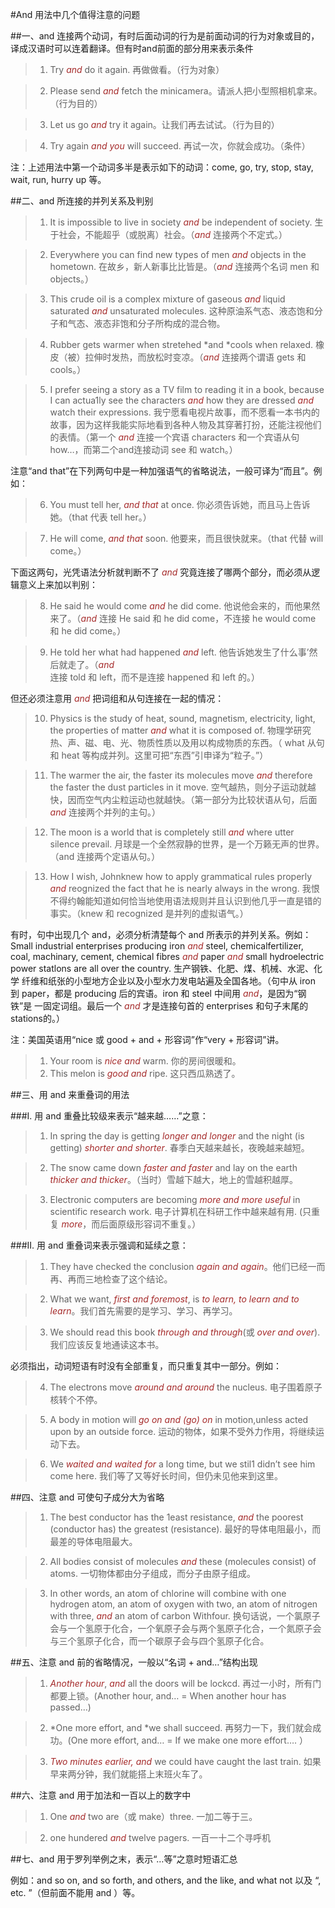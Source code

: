 #And 用法中几个值得注意的问题


##一、and 连接两个动词，有时后面动词的行为是前面动词的行为对象或目的，译成汉语时可以连着翻译。但有时and前面的部分用来表示条件

> 1. Try *and* do it again. 再做做看。（行为对象）

> 2. Please send *and* fetch the minicamera。请派人把小型照相机拿来。（行为目的）

> 3. Let us go *and* try it again。让我们再去试试。（行为目的）

> 4. Try again *and you* will succeed. 再试一次，你就会成功。（条件）

注：上述用法中第一个动词多半是表示如下的动词：come, go, try, stop, stay, wait, run, hurry up 等。


##二、and 所连接的并列关系及判别

> 1. It is impossible to live in society *and* be independent of society. 生于社会，不能超乎（或脱离）社会。（*and* 连接两个不定式。）

> 2. Everywhere you can find new types of men *and* objects in the hometown. 在故乡，新人新事比比皆是。（*and* 连接两个名词 men 和 objects。）

> 3. This crude oil is a complex mixture of gaseous *and* liquid saturated *and* unsaturated molecules. 这种原油系气态、液态饱和分子和气态、液态非饱和分子所构成的混合物。

> 4. Rubber gets warmer when stretehed *and *cools when relaxed. 橡皮（被）拉伸时发热，而放松时变凉。（*and* 连接两个谓语 gets 和 cools。）

> 5. I prefer seeing a story as a TV film to reading it in a book, because I can actua1ly see the characters *and* how they are dressed *and* watch their expressions. 我宁愿看电视片故事，而不愿看一本书内的故事，因为这样我能实际地看到各种人物及其穿著打扮，还能注视他们的表情。（第一个 *and* 连接一个宾语 characters 和一个宾语从句 how…，而第二个and连接动词 see 和 watch。）

注意“and that”在下列两句中是一种加强语气的省略说法，一般可译为“而且”。例如：

> 6. You must tell her, *and that* at once. 你必须告诉她，而且马上告诉她。（that 代表 tell her。）

> 7. He will come, *and that* soon. 他要来，而且很快就来。（that 代替 will come。）

下面这两句，光凭语法分析就判断不了 *and* 究竟连接了哪两个部分，而必须从逻辑意义上来加以判别：

> 8. He said he would come *and* he did come. 他说他会来的，而他果然来了。（*and* 连接 He said 和 he did come，不连接 he would come 和 he did come。）

> 9. He told her what had happened *and* left. 他告诉她发生了什么事’然后就走了。（*and* 连接 told 和 left，而不是连接 happened 和 left 的。）

但还必须注意用 *and* 把词组和从句连接在一起的情况：

> 10. Physics is the study of heat, sound, magnetism, electricity, light, the properties of matter *and* what it is composed of. 物理学研究热、声、磁、电、光、物质性质以及用以构成物质的东西。（ what 从句和 heat 等构成并列。这里可把“东西”引申译为“粒子。”）

> 11. The warmer the air, the faster its molecules move *and* therefore the faster the dust particles in it move. 空气越热，则分子运动就越快，因而空气内尘粒运动也就越快。（第一部分为比较状语从句，后面 *and* 连接两个并列的主句。）

> 12. The moon is a world that is completely still *and* where utter silence prevail. 月球是一个全然寂静的世界，是一个万籁无声的世界。（and 连接两个定语从句。）

> 13. How I wish, Johnknew how to apply grammatical rules properly *and* reognized the fact that he is nearly always in the wrong. 我恨不得约翰能知道如何恰当地使用语法规则并且认识到他几乎一直是错的事实。（knew 和 recognized 是并列的虚拟语气。）


有时，句中出现几个 and，必须分析清楚每个 and 所表示的并列关系。例如：Small industrial enterprises producing iron *and* steel, chemicalfertilizer, coal, machinary, cement, chemical fibres *and* paper *and* small hydroelectric power statlons are all over the country. 生产钢铁、化肥、煤、机械、水泥、化学 纤维和纸张的小型地方企业以及小型水力发电站遍及全国各地。（句中从 iron 到 paper，都是 producing 后的宾语。iron 和 steel 中间用 *and*，是因为“钢铁”是 一固定词组。最后一个 *and* 才是连接句首的 enterprises 和句子末尾的 stations的。）

注：美国英语用“nice 或 good + and + 形容词”作“very + 形容词”讲。

> 1. Your room is *nice and* warm. 你的房间很暖和。
> 2. This melon is *good and* ripe. 这只西瓜熟透了。

##三、用 and 来重叠词的用法

###I. 用 and 重叠比较级来表示“越来越……”之意：

> 1. In spring the day is getting *longer and longer* and the night (is getting) *shorter and shorter*. 春季白天越来越长，夜晚越来越短。

> 2. The snow came down *faster and faster* and lay on the earth *thicker and thicker*。（当时）雪越下越大，地上的雪越积越厚。

> 3. Electronic computers are becoming *more and more useful* in scientific research work. 电子计算机在科研工作中越来越有用. (只重复 *more*，而后面原级形容词不重复。）

###II. 用 and 重叠词来表示强调和延续之意：

> 1. They have checked the conclusion *again and again*。他们已经一而再、再而三地检查了这个结论。

> 2. What we want, *first and foremost*, is *to learn, to learn and to learn*。我们首先需要的是学习、学习、再学习。

> 3. We should read this book *through and through*(或 *over and over*). 我们应该反复地通读这本书。

必须指出，动词短语有时没有全部重复，而只重复其中一部分。例如：

> 4. The electrons move *around and around* the nucleus. 电子围着原子核转个不停。

> 5. A body in motion will *go on and (go) on* in motion,unless acted upon by an outside force. 运动的物体，如果不受外力作用，将继续运动下去。

> 6. We *waited and waited for* a long time, but we stil1 didn’t see him come here. 我们等了又等好长时间，但仍未见他来到这里。

##四、注意 and 可使句子成分大为省略

> 1. The best conductor has the 1east resistance, *and* the poorest (conductor has) the greatest (resistance). 最好的导体电阻最小，而最差的导体电阻最大。

> 2. All bodies consist of molecules *and* these (molecules consist) of atoms. 一切物体都由分子组成，而分子由原子组成。

> 3. In other words, an atom of chlorine will combine with one hydrogen atom, an atom of oxygen with two, an atom of nitrogen with three, *and* an atom of carbon Withfour. 换句话说，一个氯原子会与一个氢原于化合，一个氧原子会与两个氢原子化合，一个氮原子会与三个氢原子化合，而一个碳原子会与四个氢原子化合。


##五、注意 and 前的省略情况，一般以“名词 + and…”结构出现

> 1. *Another hour*, *and* all the doors will be lockcd. 再过一小时，所有门都要上锁。(Another hour, and… = When another hour has passed…)

> 2. *One more effort, and *we shall succeed. 再努力一下，我们就会成功。(One more effort, and… = If we make one more effort…. ）

> 3. *Two minutes earlier, and* we could have caught the last train. 如果早来两分钟，我们就能搭上末班火车了。


##六、注意 and 用于加法和一百以上的数字中

> 1. One *and* two are（或 make）three. 一加二等于三。

> 2. one hundered *and* twelve pagers. 一百一十二个寻呼机


##七、and 用于罗列举例之末，表示“…等”之意时短语汇总


例如：and so on, and so forth, and others, and the like, and what not 以及 “, etc. ”（但前面不能用 and ）等。

<style>em {color: brown;}</style>
